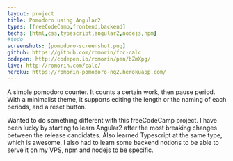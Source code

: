 ```yaml
---
layout: project
title: Pomodoro using Angular2
types: [freeCodeCamp,frontend,backend]
techs: [html,css,typescript,angular2,nodejs,npm]
#todo
screenshots: [pomodoro-screenshot.png]
github: https://github.com/romorin/fcc-calc
codepen: http://codepen.io/romorin/pen/bZmXpg/
live: http://romorin.com/calc/
heroku: https://romorin-pomodoro-ng2.herokuapp.com/
---
```


A simple pomodoro counter. It counts a certain work, then pause period. With a minimalist theme, it supports editing the length or the naming of each periods, and a reset button.

Wanted to do something different with this freeCodeCamp project. I have been lucky by starting to learn Angular2 after the most breaking changes between the release candidates. Also learned Typescript at the same type, which is awesome. I also had to learn some backend notions to be able to serve it on my VPS, npm and nodejs to be specific.
